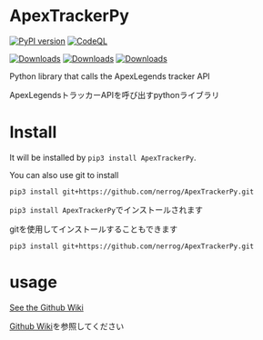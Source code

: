 # ApexTrackerPy

[![PyPI version](https://badge.fury.io/py/ApexTrackerPy.svg)](https://badge.fury.io/py/ApexTrackerPy)
[![CodeQL](https://github.com/nerrog/ApexTrackerPy/actions/workflows/codeql-analysis.yml/badge.svg)](https://github.com/nerrog/ApexTrackerPy/actions/workflows/codeql-analysis.yml)

[![Downloads](https://pepy.tech/badge/apextrackerpy)](https://pepy.tech/project/apextrackerpy)
[![Downloads](https://pepy.tech/badge/apextrackerpy/month)](https://pepy.tech/project/apextrackerpy)
[![Downloads](https://pepy.tech/badge/apextrackerpy/week)](https://pepy.tech/project/apextrackerpy)

Python library that calls the ApexLegends tracker API

ApexLegendsトラッカーAPIを呼び出すpythonライブラリ

# Install
It will be installed by `pip3 install ApexTrackerPy`.

You can also use git to install

`pip3 install git+https://github.com/nerrog/ApexTrackerPy.git`


`pip3 install ApexTrackerPy`でインストールされます

gitを使用してインストールすることもできます

`pip3 install git+https://github.com/nerrog/ApexTrackerPy.git`

# usage
[See the Github Wiki](https://github.com/nerrog/ApexTrackerPy/wiki)

[Github Wiki](https://github.com/nerrog/ApexTrackerPy/wiki)を参照してください
